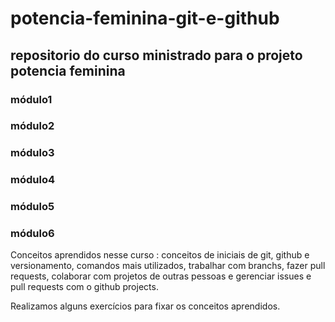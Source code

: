 # potencia-feminina-git-e-github




## repositorio do curso ministrado para o projeto potencia feminina


### módulo1
### módulo2
### módulo3
### módulo4
### módulo5
### módulo6


Conceitos aprendidos nesse curso : conceitos de iniciais de git, github e versionamento, comandos mais utilizados, trabalhar com branchs, fazer pull requests, colaborar com projetos de outras pessoas e gerenciar issues e pull requests com o github projects.

Realizamos alguns exercícios para fixar os conceitos aprendidos.
